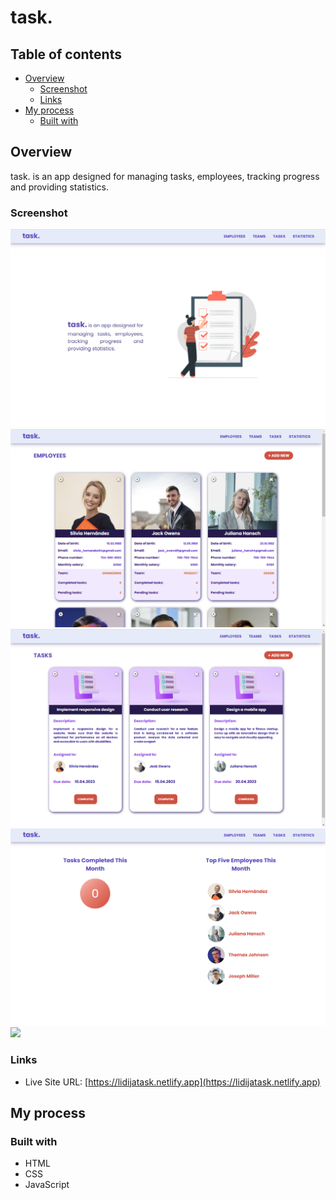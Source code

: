 # task.


## Table of contents

- [Overview](#overview)
  - [Screenshot](#screenshot)
  - [Links](#links)
- [My process](#my-process)
  - [Built with](#built-with)


## Overview

   task. is an app designed for managing tasks, employees, tracking progress and providing statistics.

### Screenshot

![](images/Screenshot_1.png)
![](images/Screenshot_2.png)
![](images/Screenshot_3.png)
![](images/Screenshot_4.png)
![](images/Screenshot_5.png)



### Links

- Live Site URL: [https://lidijatask.netlify.app](https://lidijatask.netlify.app)


## My process

### Built with
- HTML
- CSS
- JavaScript
